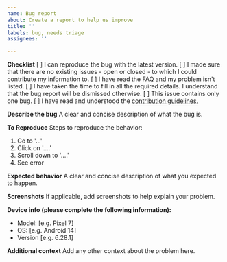 ```yaml
---
name: Bug report
about: Create a report to help us improve
title: ''
labels: bug, needs triage
assignees: ''

---
```


**Checklist**
[ ] I can reproduce the bug with the latest version. 
[ ] I made sure that there are no existing issues - open or closed - to which I could contribute my information to.
[ ]  I have read the FAQ and my problem isn't listed.
[ ]  I have taken the time to fill in all the required details. I understand that the bug report will be dismissed otherwise.
[ ]  This issue contains only one bug.
[ ]  I have read and understood the [contribution guidelines.](https://github.com/FossifyX/General-Discussion?tab=readme-ov-file#contribution-rules-for-developers)

**Describe the bug**
A clear and concise description of what the bug is.

**To Reproduce**
Steps to reproduce the behavior:
1. Go to '...'
2. Click on '....'
3. Scroll down to '....'
4. See error

**Expected behavior**
A clear and concise description of what you expected to happen.

**Screenshots**
If applicable, add screenshots to help explain your problem.

**Device info (please complete the following information):**
 - Model: [e.g. Pixel 7]
 - OS: [e.g. Android 14]
 - Version [e.g. 6.28.1]

**Additional context**
Add any other context about the problem here.
